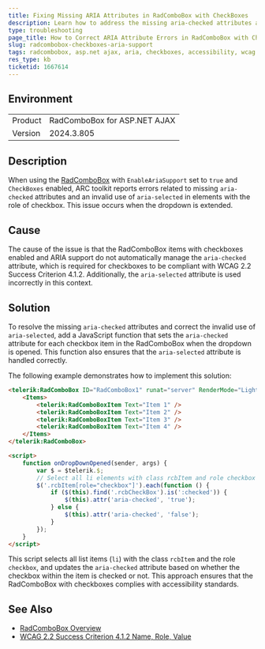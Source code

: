 ```yaml
---
title: Fixing Missing ARIA Attributes in RadComboBox with CheckBoxes
description: Learn how to address the missing aria-checked attributes and correct the invalid use of aria-selected in RadComboBox items with checkboxes and ARIA support enabled.
type: troubleshooting
page_title: How to Correct ARIA Attribute Errors in RadComboBox with CheckBoxes for Accessibility Compliance
slug: radcombobox-checkboxes-aria-support
tags: radcombobox, asp.net ajax, aria, checkboxes, accessibility, wcag
res_type: kb
ticketid: 1667614
---
```


## Environment

<table>
<tbody>
<tr>
<td>Product</td>
<td>RadComboBox for ASP.NET AJAX</td>
</tr>
<tr>
<td>Version</td>
<td>2024.3.805</td>
</tr>
</table>

## Description

When using the [RadComboBox](https://docs.telerik.com/devtools/aspnet-ajax/controls/combobox/overview) with `EnableAriaSupport` set to `true` and `CheckBoxes` enabled, ARC toolkit reports errors related to missing `aria-checked` attributes and an invalid use of `aria-selected` in elements with the role of checkbox. This issue occurs when the dropdown is extended.

## Cause

The cause of the issue is that the RadComboBox items with checkboxes enabled and ARIA support do not automatically manage the `aria-checked` attribute, which is required for checkboxes to be compliant with WCAG 2.2 Success Criterion 4.1.2. Additionally, the `aria-selected` attribute is used incorrectly in this context.

## Solution

To resolve the missing `aria-checked` attributes and correct the invalid use of `aria-selected`, add a JavaScript function that sets the `aria-checked` attribute for each checkbox item in the RadComboBox when the dropdown is opened. This function also ensures that the `aria-selected` attribute is handled correctly.

The following example demonstrates how to implement this solution:

```aspx
<telerik:RadComboBox ID="RadComboBox1" runat="server" RenderMode="Lightweight" EnableAriaSupport="true" CheckBoxes="true" OnClientDropDownOpened="onDropDownOpened">
    <Items>
        <telerik:RadComboBoxItem Text="Item 1" />
        <telerik:RadComboBoxItem Text="Item 2" />
        <telerik:RadComboBoxItem Text="Item 3" />
        <telerik:RadComboBoxItem Text="Item 4" />
    </Items>
</telerik:RadComboBox>

<script>
    function onDropDownOpened(sender, args) {
        var $ = $telerik.$;
        // Select all li elements with class rcbItem and role checkbox and update aria-checked attribute
        $('.rcbItem[role="checkbox"]').each(function () {
            if ($(this).find('.rcbCheckBox').is(':checked')) {
                $(this).attr('aria-checked', 'true');
            } else {
                $(this).attr('aria-checked', 'false');
            }
        });
    }
</script>
```

This script selects all list items (`li`) with the class `rcbItem` and the role `checkbox`, and updates the `aria-checked` attribute based on whether the checkbox within the item is checked or not. This approach ensures that the RadComboBox with checkboxes complies with accessibility standards.

## See Also

- [RadComboBox Overview](https://docs.telerik.com/devtools/aspnet-ajax/controls/combobox/overview)
- [WCAG 2.2 Success Criterion 4.1.2 Name, Role, Value](https://www.w3.org/WAI/WCAG21/Understanding/name-role-value.html)
